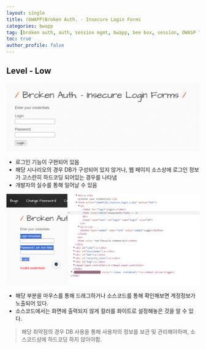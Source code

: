 ```yaml
---
layout: single
title: (bWAPP)Broken Auth. - Insecure Login Forms
categories: bwapp
tag: [broken auth, auth, session mgmt, bwapp, bee box, session, OWASP TOP 10, OWASP]
toc: true
author_profile: false
---
```


## Level - Low

![그림 1-1](/assets/image/bwapp/Broken-Auth//insecure-login-forms-archive/image.png)
- 로그인 기능이 구현되어 있음
- 해당 시나리오의 경우 DB가 구성되어 있지 않거나, 웹 페이지 소스상에 로그인 정보가 고스란히 하드코딩 되어있는 경우를 나타냄
- 개발자의 실수를 통해 일어날 수 있음

![그림 1-2](/assets/image/bwapp/Broken-Auth//insecure-login-forms-archive/image-1.png)
- 해당 부분을 마우스를 통해 드래그하거나 소스코드를 통해 확인해보면 계정정보가 노출되어 있다.
- 소스코드에서는 화면에 출력되지 않게 컬러를 화이트로 설정해놓은 것을 알 수 있다.
> 해당 취약점의 경우 DB 사용을 통해 사용자의 정보를 보관 및 관리해야하며, 소스코드상에 하드코딩 하지 않아야함.